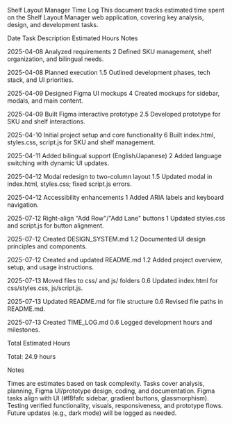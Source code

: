 Shelf Layout Manager Time Log
This document tracks estimated time spent on the Shelf Layout Manager web application, covering key analysis, design, and development tasks.



Date
Task Description
Estimated Hours
Notes



2025-04-08
Analyzed requirements
2
Defined SKU management, shelf organization, and bilingual needs.


2025-04-08
Planned execution
1.5
Outlined development phases, tech stack, and UI priorities.


2025-04-09
Designed Figma UI mockups
4
Created mockups for sidebar, modals, and main content.


2025-04-09
Built Figma interactive prototype
2.5
Developed prototype for SKU and shelf interactions.


2025-04-10
Initial project setup and core functionality
6
Built index.html, styles.css, script.js for SKU and shelf management.


2025-04-11
Added bilingual support (English/Japanese)
2
Added language switching with dynamic UI updates.


2025-04-12
Modal redesign to two-column layout
1.5
Updated modal in index.html, styles.css; fixed script.js errors.


2025-04-12
Accessibility enhancements
1
Added ARIA labels and keyboard navigation.


2025-07-12
Right-align "Add Row"/"Add Lane" buttons
1
Updated styles.css and script.js for button alignment.


2025-07-12
Created DESIGN_SYSTEM.md
1.2
Documented UI design principles and components.


2025-07-12
Created and updated README.md
1.2
Added project overview, setup, and usage instructions.


2025-07-13
Moved files to css/ and js/ folders
0.6
Updated index.html for css/styles.css, js/script.js.


2025-07-13
Updated README.md for file structure
0.6
Revised file paths in README.md.


2025-07-13
Created TIME_LOG.md
0.6
Logged development hours and milestones.


Total Estimated Hours

Total: 24.9 hours

Notes

Times are estimates based on task complexity.
Tasks cover analysis, planning, Figma UI/prototype design, coding, and documentation.
Figma tasks align with UI (#f8fafc sidebar, gradient buttons, glassmorphism).
Testing verified functionality, visuals, responsiveness, and prototype flows.
Future updates (e.g., dark mode) will be logged as needed.
